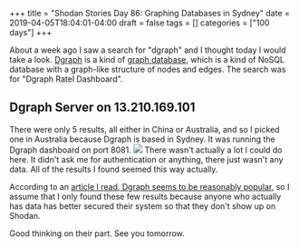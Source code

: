 +++
title = "Shodan Stories Day 86: Graphing Databases in Sydney"
date = 2019-04-05T18:04:01-04:00
draft = false
tags = []
categories = ["100 days"]
+++

About a week ago I saw a search for "dgraph" and I thought today I would take a look. [Dgraph](https://dgraph.io/) is a kind of [graph database](https://en.wikipedia.org/wiki/Graph_database), which is a kind of NoSQL database with a graph-like structure of nodes and edges. The search was for "Dgraph Ratel Dashboard".

## Dgraph Server on 13.210.169.101
There were only 5 results, all either in China or Australia, and so I picked one in Australia because Dgraph is based in Sydney. It was running the Dgraph dashboard on port 8081.
![](/images/100Days/Day86/firstlook.png)
There wasn't actually a lot I could do here. It didn't ask me for authentication or anything, there just wasn't any data. All of the results I found seemed this way actually.

According to an [article I read, Dgraph seems to be reasonably popular](https://techcrunch.com/2017/12/19/dgraph-raises-3m-for-its-open-source-distributed-graph-database-hits-1-0-release/), so I assume that I only found these few results because anyone who actually has data has better secured their system so that they don't show up on Shodan.

Good thinking on their part. See you tomorrow.
